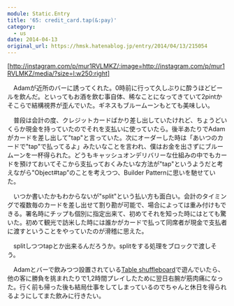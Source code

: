 ```yaml
---
module: Static.Entry
title: '65: credit_card.tap(&:pay)'
category:
  - us
date: 2014-04-13
original_url: https://hmsk.hatenablog.jp/entry/2014/04/13/215054
---
```


[http://instagram.com/p/mur1RVLMKZ/:image=http://instagram.com/p/mur1RVLMKZ/media/?size=l:w250:right]

　Adamが近所のバーに誘ってくれた。0時前に行って久しぶりに酔うほどビールを飲んだ。といってもお酒を飲む事自体、稀なことになってきていて2pintかそこらで結構視界が歪んでいた。ギネスもブルームーンもとても美味しい。

　普段は会計の度、クレジットカードばかり差し出していたけれど、ちょうどいくらか現金を持っていたのでそれを支払いに使っていたら。後半あたりでAdamがカードを差し出して"tap"と言っていた。次にオーダーした時は「あいつのカードで"tap"で払ってるよ」みたいなことを言われ、僕はお金を出さずにブルームーンを一杯得られた。どうもキャッシュオンデリバリーな仕組みの中でもカードを預けておいてそこから支払っておくみたいな方法が"tap"というようだと考えながら"Object#tap”のことを考えつつ、Builder Patternに思いを馳せていた。

　いつか書いたかもわからないが"split"という払い方も面白い。会計のタイミングで複数毎のカードを差し出せて割り勘が可能で、場合によっては重み付けもできる。署名時にチップも個別に指定出来て、初めてそれを知った時にはとても驚いた。初めて観光で訪米した時には誰かがカードで払って同席者が現金で支払者に渡すということをやっていたのが滑稽に思えた。

　splitしつつtapとか出来るんだろうか。splitをする処理をブロックで渡しそう。

　Adamとバーで飲みつつ設置されている[Table shuffleboard](http://en.wikipedia.org/wiki/Table_shuffleboard)で遊んでいたら、他の客に勝負を挑まれたりで1,2時間プレイしたために翌日右腕が筋肉痛になった。行く前も帰った後も結局仕事をしてしまっているのでちゃんと休日を得られるようにしてまた飲みに行きたい。

